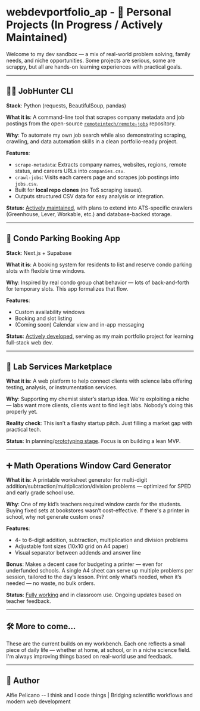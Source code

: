 # webdevportfolio_ap - 🚧 Personal Projects (In Progress / Actively Maintained)

Welcome to my dev sandbox — a mix of real-world problem solving, family needs, and niche opportunities. Some projects are serious, some are scrappy, but all are hands-on learning experiences with practical goals.

---

## 🕵️‍♂️ JobHunter CLI

**Stack**: Python (requests, BeautifulSoup, pandas)

**What it is**: A command-line tool that scrapes company metadata and job postings from the open-source [`remoteintech/remote-jobs`](https://github.com/remoteintech/remote-jobs) repository.

**Why**: To automate my own job search while also demonstrating scraping, crawling, and data automation skills in a clean portfolio-ready project.

**Features**:
- `scrape-metadata`: Extracts company names, websites, regions, remote status, and careers URLs into `companies.csv`.
- `crawl-jobs`: Visits each careers page and scrapes job postings into `jobs.csv`.
- Built for **local repo clones** (no ToS scraping issues).
- Outputs structured CSV data for easy analysis or integration.

**Status**: [Actively maintained](https://github.com/alfieprojectsdev/jobhunter), with plans to extend into ATS-specific crawlers (Greenhouse, Lever, Workable, etc.) and database-backed storage.

---

## 🚗 Condo Parking Booking App

**Stack**: Next.js + Supabase

**What it is**: A booking system for residents to list and reserve condo parking slots with flexible time windows.

**Why**: Inspired by real condo group chat behavior — lots of back-and-forth for temporary slots. This app formalizes that flow.

**Features**:
- Custom availability windows
- Booking and slot listing
- (Coming soon) Calendar view and in-app messaging

**Status**: [Actively developed](https://github.com/alfieprojectsdev/parkboard), serving as my main portfolio project for learning full-stack web dev.

---

## 🔬 Lab Services Marketplace

**What it is**: A web platform to help connect clients with science labs offering testing, analysis, or instrumentation services.

**Why**: Supporting my chemist sister’s startup idea. We're exploiting a niche — labs want more clients, clients want to find legit labs. Nobody’s doing this properly yet.

**Reality check**: This isn’t a flashy startup pitch. Just filling a market gap with practical tech.

**Status**: In planning/[prototyping stage](https://github.com/alfieprojectsdev/pipetgo-mockup). Focus is on building a lean MVP.

---

## ➕ Math Operations Window Card Generator

**What it is**: A printable worksheet generator for multi-digit addition/subtraction/multiplication/division problems — optimized for SPED and early grade school use.

**Why**: One of my kid’s teachers required window cards for the students. Buying fixed sets at bookstores wasn’t cost-effective. If there's a printer in school, why not generate custom ones?

**Features**:
- 4- to 6-digit addition, subtraction, multiplication and division problems
- Adjustable font sizes (10x10 grid on A4 paper)
- Visual separator between addends and answer line

**Bonus**: Makes a decent case for budgeting a printer — even for underfunded schools. A single A4 sheet can serve up multiple problems per session, tailored to the day’s lesson. Print only what’s needed, when it’s needed — no waste, no bulk orders.

**Status**: [Fully working](https://alfieprojectsdev.github.io/windowcards/) and in classroom use. Ongoing updates based on teacher feedback.

---

## 🛠️ More to come…

These are the current builds on my workbench. Each one reflects a small piece of daily life — whether at home, at school, or in a niche science field. I'm always improving things based on real-world use and feedback.

---

## 👤 Author

Alfie Pelicano -- I think and I code things | Bridging scientific workflows and modern web development
